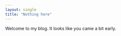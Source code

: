 ```yaml
---
layout: single
title: "Nothing here"
---
```

Welcome to my blog. It looks like you came a bit early.
